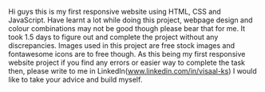 Hi guys this is my first responsive website using HTML, CSS and JavaScript. Have learnt a lot while doing this project, webpage design and colour combinations may not be good though
please bear that for me. It took 1.5 days to figure out and complete the project without any discrepancies. Images used in this project are free stock images and fontawesome icons are
to free though. As this being my first responsive website project if you find any errors or easier way to complete the task then, please write to me in LinkedIn(www.linkedin.com/in/visaal-ks) I would like
to take your advice and build myself.
